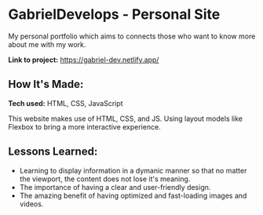 ﻿# GabrielDevelops - Personal Site
My personal portfolio which aims to connects those who want to know more about me with my work. 

**Link to project:** https://gabriel-dev.netlify.app/
<!--
![alt tag](https://i.imgur.com/4hWBW0J.jpg)
-->
## How It's Made:

**Tech used:** HTML, CSS, JavaScript

This website makes use of HTML, CSS, and JS. Using layout models like Flexbox to bring a more interactive experience.

## Lessons Learned:

- Learning to display information in a dymanic manner so that no matter the viewport, the content does not lose it's meaning.
- The importance of having a clear and user-friendly design.
- The amazing benefit of having optimized and fast-loading images and videos.
